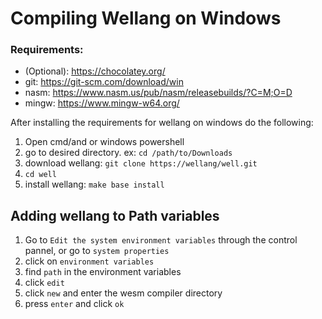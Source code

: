 # Compiling Wellang on Windows

### Requirements:

-	(Optional): https://chocolatey.org/
-	git:	https://git-scm.com/download/win
-	nasm:	https://www.nasm.us/pub/nasm/releasebuilds/?C=M;O=D
-	mingw:	https://www.mingw-w64.org/

After installing the requirements for wellang on windows do the following:

1.  Open cmd/and or windows powershell
2.  go to desired directory. ex: ``cd /path/to/Downloads``
3.  download wellang: ``git clone https://wellang/well.git``
4.  ``cd well``
5.  install wellang: ``make base install``

## Adding wellang to Path variables

1.  Go to ``Edit the system environment variables`` through the control pannel, or go to ``system properties``
2.  click on ``environment variables``
3.  find ``path`` in the environment variables
4.  click ``edit``
5.  click ``new`` and enter the wesm compiler directory
6.  press ``enter`` and click ``ok``
